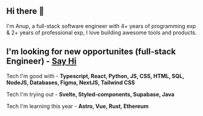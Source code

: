 
<h2> Hi there 👋 </h2>

I'm Anup, a full-stack software engineer with 4+ years of programming exp & 2+ years of professional exp,
I love building awesome tools and products.

<h2>I'm looking for new  opportunites (full-stack Engineer) - <a href="mailto:aglawe.anup22@gmail.com">Say Hi</a> </h2>

Tech I'm good with - <b>Typescript, React, Python, JS, CSS, HTML, SQL, NodeJS, Databases, Figma, NextJS, Tailwind CSS</b>

Tech I'm trying out - <b>Svelte, Styled-components, Supabase, Java </b>

Tech I'm learning this year - <b>Astro, Vue, Rust, Ethereum </b>
